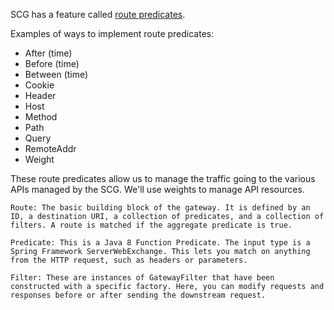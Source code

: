 SCG has a feature called [route predicates](https://cloud.spring.io/spring-cloud-gateway/reference/html/#gateway-request-predicates-factories).

Examples of ways to implement route predicates:

* After (time)
* Before (time)
* Between (time)
* Cookie 
* Header 
* Host 
* Method 
* Path 
* Query 
* RemoteAddr 
* Weight

These route predicates allow us to manage the traffic going to the various APIs managed by the SCG. We'll use weights to manage API resources.




    Route: The basic building block of the gateway. It is defined by an ID, a destination URI, a collection of predicates, and a collection of filters. A route is matched if the aggregate predicate is true.

    Predicate: This is a Java 8 Function Predicate. The input type is a Spring Framework ServerWebExchange. This lets you match on anything from the HTTP request, such as headers or parameters.

    Filter: These are instances of GatewayFilter that have been constructed with a specific factory. Here, you can modify requests and responses before or after sending the downstream request.

